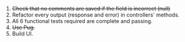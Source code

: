 1. ~~Check that no comments are saved if the field is incorrect (null)~~
2. Refactor every output (response and error) in controllers' methods.
3. All 6 functional tests required are complete and passing.
4. ~~Use Pug.~~
5. Build UI.